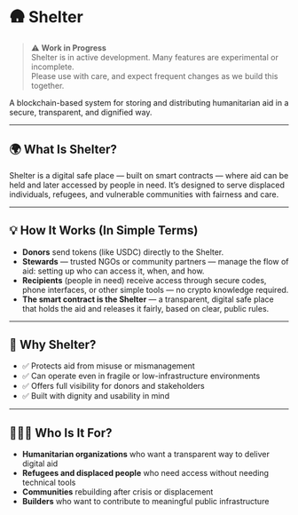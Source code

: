 # 🛖 Shelter

> ⚠️ **Work in Progress**  
> Shelter is in active development. Many features are experimental or incomplete.  
> Please use with care, and expect frequent changes as we build this together.

A blockchain-based system for storing and distributing humanitarian aid in a secure, transparent, and dignified way.

---

## 🌍 What Is Shelter?

Shelter is a digital safe place — built on smart contracts — where aid can be held and later accessed by people in need. It’s designed to serve displaced individuals, refugees, and vulnerable communities with fairness and care.

---

## 💡 How It Works (In Simple Terms)

- **Donors** send tokens (like USDC) directly to the Shelter.
- **Stewards** — trusted NGOs or community partners — manage the flow of aid: setting up who can access it, when, and how.
- **Recipients** (people in need) receive access through secure codes, phone interfaces, or other simple tools — no crypto knowledge required.
- **The smart contract is the Shelter** — a transparent, digital safe place that holds the aid and releases it fairly, based on clear, public rules.

---

## 🔐 Why Shelter?

- ✅ Protects aid from misuse or mismanagement  
- ✅ Can operate even in fragile or low-infrastructure environments  
- ✅ Offers full visibility for donors and stakeholders  
- ✅ Built with dignity and usability in mind

---

## 🧑‍🤝‍🧑 Who Is It For?

- **Humanitarian organizations** who want a transparent way to deliver digital aid  
- **Refugees and displaced people** who need access without needing technical tools  
- **Communities** rebuilding after crisis or displacement  
- **Builders** who want to contribute to meaningful public infrastructure


